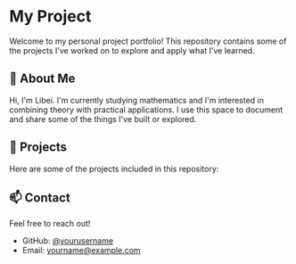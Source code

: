 # My Project

Welcome to my personal project portfolio! This repository contains some of the projects I've worked on to explore and apply what I've learned.

## 📌 About Me

Hi, I'm Libei. I'm currently studying mathematics and I'm interested in combining theory with practical applications. I use this space to document and share some of the things I've built or explored.

## 🚀 Projects

Here are some of the projects included in this repository:

## 📫 Contact

Feel free to reach out!

- GitHub: [@yourusername](https://github.com/yourusername)
- Email: yourname@example.com
